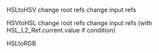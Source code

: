 HSLtoHSV
    change root refs
    change input refs

HSVtoHSL
    change root refs
    change input refs
    (with HSL_L2_Ref.current.value if condition)

HSLtoRGB
